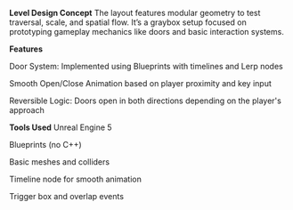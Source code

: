 **Level Design Concept**
The layout features modular geometry to test traversal, scale, and spatial flow. It’s a graybox setup focused on prototyping gameplay mechanics like doors and basic interaction systems.

**Features**

Door System: Implemented using Blueprints with timelines and Lerp nodes

Smooth Open/Close Animation based on player proximity and key input

Reversible Logic: Doors open in both directions depending on the player's approach

**Tools Used**
Unreal Engine 5

Blueprints (no C++)

Basic meshes and colliders

Timeline node for smooth animation

Trigger box and overlap events
